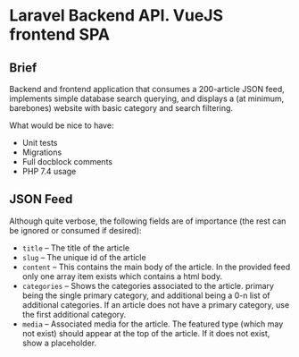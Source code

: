 #  Laravel Backend API. VueJS frontend SPA
## Brief
Backend and frontend application that consumes a 200-article JSON feed, implements simple database search querying, and displays a (at minimum, barebones) website with basic category and search filtering.

What would be nice to have:
* Unit tests
* Migrations
* Full docblock comments
* PHP 7.4 usage


## JSON Feed
Although quite verbose, the following fields are of importance (the rest can be ignored or consumed if desired):

* `title` – The title of the article
* `slug` – The unique id of the article
* `content` – This contains the main body of the article. In the provided feed only one array item exists which contains a html body.
* `categories` – Shows the categories associated to the article. primary being the single primary category, and additional being a 0-n list of additional categories. If an article does not have a primary category, use the first additional category.
* `media` – Associated media for the article. The featured type (which may not exist) should appear at the top of the article. If it does not exist, show a placeholder.

